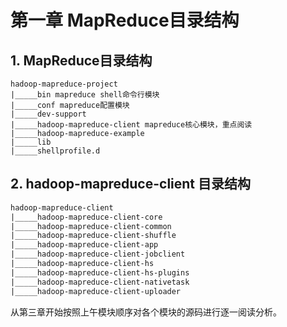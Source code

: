 # 第一章 MapReduce目录结构

## 1. MapReduce目录结构

```
hadoop-mapreduce-project
|_____bin mapreduce shell命令行模块
|_____conf mapreduce配置模块
|_____dev-support 
|_____hadoop-mapreduce-client mapreduce核心模块，重点阅读
|_____hadoop-mapreduce-example
|_____lib
|_____shellprofile.d
```

## 2. hadoop-mapreduce-client 目录结构

```xml
hadoop-mapreduce-client
|_____hadoop-mapreduce-client-core
|_____hadoop-mapreduce-client-common
|_____hadoop-mapreduce-client-shuffle
|_____hadoop-mapreduce-client-app
|_____hadoop-mapreduce-client-jobclient
|_____hadoop-mapreduce-client-hs
|_____hadoop-mapreduce-client-hs-plugins
|_____hadoop-mapreduce-client-nativetask
|_____hadoop-mapreduce-client-uploader

```

从第三章开始按照上午模块顺序对各个模块的源码进行逐一阅读分析。